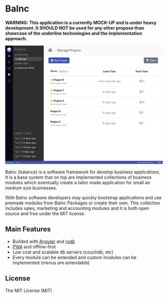 # Balnc

**WARNING: This application is a currently MOCK-UP and is under heavy development. It SHOULD NOT be used for any other propose than showcase of the underline technologies and the implementation approach.**

![screenshot](docs/assets/screenshot.png)

Balnc (balance) is a software framework for develop business applications. It is a base system that on top are implemented collections of business modules which eventually create a tailor made application for small an medium size businesses.

With Balnc software developers may quickly bootstrap applications and use premade modules from Balnc Packages or create their own. This collection includes sales, marketing and accounting modules and it is both open source and free under the MIT license.

## Main Features

- Builded with [Angular](https://angular.io/) and [rxdb](https://github.com/pubkey/rxdb)
- [PWA](https://developers.google.com/web/progressive-web-apps/) and offline-first
- Low cost and scalable db servers (couchdb, etc)
- Every module can be extended and custom modules can be implemented (menus are extendable)

## License

The MIT License (MIT)